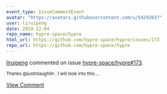 ```yaml
---
event_type: IssueCommentEvent
avatar: "https://avatars.githubusercontent.com/u/5429263?"
user: liruipeng
date: 2024-12-04
repo_name: hypre-space/hypre
html_url: https://github.com/hypre-space/hypre/issues/173
repo_url: https://github.com/hypre-space/hypre
---
```


<a href='https://github.com/liruipeng' target='_blank'>liruipeng</a> commented on issue <a href='https://github.com/hypre-space/hypre/issues/173' target='_blank'>hypre-space/hypre#173</a>.

<small>Thanks @justinlaughlin . I will look into this....</small>

<a href='https://github.com/hypre-space/hypre/issues/173' target='_blank'>View Comment</a>